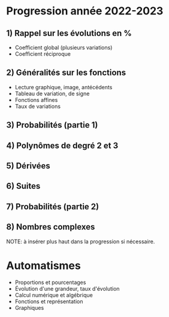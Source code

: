 # Progression année 2022-2023

## 1) Rappel sur les évolutions en %

- Coefficient global (plusieurs variations)
- Coefficient réciproque

## 2) Généralités sur les fonctions

- Lecture graphique, image, antécédents
- Tableau de variation, de signe
- Fonctions affines
- Taux de variations

## 3) Probabilités (partie 1)

## 4) Polynômes de degré 2 et 3

## 5) Dérivées

## 6) Suites

## 7) Probabilités (partie 2)

## 8) Nombres complexes

NOTE: à insérer plus haut dans la progression si nécessaire.

# Automatismes

- Proportions et pourcentages
- Évolution d'une grandeur, taux d'évolution
- Calcul numérique et algébrique
- Fonctions et représentation
- Graphiques

